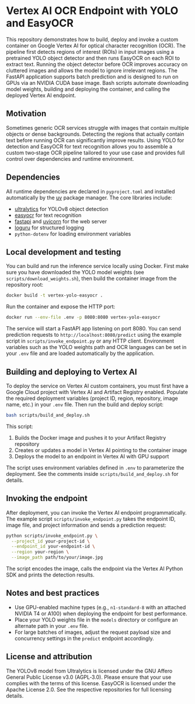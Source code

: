 # Vertex AI OCR Endpoint with YOLO and EasyOCR

This repository demonstrates how to build, deploy and invoke a custom container on Google Vertex AI for optical character recognition (OCR). The pipeline first detects regions of interest (ROIs) in input images using a pretrained YOLO object detector and then runs EasyOCR on each ROI to extract text. Running the object detector before OCR improves accuracy on cluttered images and allows the model to ignore irrelevant regions. The FastAPI application supports batch prediction and is designed to run on GPUs via an NVIDIA CUDA base image. Bash scripts automate downloading model weights, building and deploying the container, and calling the deployed Vertex AI endpoint.

## Motivation

Sometimes generic OCR services struggle with images that contain multiple objects or dense backgrounds. Detecting the regions that actually contain text before running OCR can significantly improve results. Using YOLO for detection and EasyOCR for text recognition allows you to assemble a custom two‑stage OCR pipeline tailored to your use case and provides full control over dependencies and runtime environment.

## Dependencies

All runtime dependencies are declared in `pyproject.toml` and installed automatically by the [uv](https://github.com/astral-sh/uv) package manager. The core libraries include:

- [ultralytics](https://github.com/ultralytics/ultralytics) for YOLOv8 object detection
- [easyocr](https://github.com/JaidedAI/EasyOCR) for text recognition
- [fastapi](https://github.com/tiangolo/fastapi) and [uvicorn](https://github.com/encode/uvicorn) for the web server
- [loguru](https://github.com/Delgan/loguru) for structured logging
- `python-dotenv` for loading environment variables

## Local development and testing

You can build and run the inference service locally using Docker. First make sure you have downloaded the YOLO model weights (see `scripts/download_weights.sh`), then build the container image from the repository root:

```bash
docker build -t vertex-yolo-easyocr .
```

Run the container and expose the HTTP port:

```bash
docker run --env-file .env -p 8080:8080 vertex-yolo-easyocr
```

The service will start a FastAPI app listening on port 8080. You can send prediction requests to `http://localhost:8080/predict` using the example script in `scripts/invoke_endpoint.py` or any HTTP client. Environment variables such as the YOLO weights path and OCR languages can be set in your `.env` file and are loaded automatically by the application.

## Building and deploying to Vertex AI

To deploy the service on Vertex AI custom containers, you must first have a Google Cloud project with Vertex AI and Artifact Registry enabled. Populate the required deployment variables (project ID, region, repository, image name, etc.) in your `.env` file. Then run the build and deploy script:

```bash
bash scripts/build_and_deploy.sh
```

This script:

1. Builds the Docker image and pushes it to your Artifact Registry repository
2. Creates or updates a model in Vertex AI pointing to the container image
3. Deploys the model to an endpoint in Vertex AI with GPU support

The script uses environment variables defined in `.env` to parameterize the deployment. See the comments inside `scripts/build_and_deploy.sh` for details.

## Invoking the endpoint

After deployment, you can invoke the Vertex AI endpoint programmatically. The example script `scripts/invoke_endpoint.py` takes the endpoint ID, image file, and project information and sends a prediction request:

```bash
python scripts/invoke_endpoint.py \
  --project_id your-project-id \
  --endpoint_id your-endpoint-id \
  --region your-region \
  --image_path path/to/your/image.jpg
```

The script encodes the image, calls the endpoint via the Vertex AI Python SDK and prints the detection results.

## Notes and best practices

- Use GPU-enabled machine types (e.g., `n1-standard-8` with an attached NVIDIA T4 or A100) when deploying the endpoint for best performance.
- Place your YOLO weights file in the `models` directory or configure an alternate path in your `.env` file.
- For large batches of images, adjust the request payload size and concurrency settings in the `predict` endpoint accordingly.

## License and attribution

The YOLOv8 model from Ultralytics is licensed under the GNU Affero General Public License v3.0 (AGPL‑3.0). Please ensure that your use complies with the terms of this license. EasyOCR is licensed under the Apache License 2.0. See the respective repositories for full licensing details.

